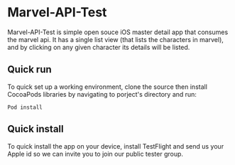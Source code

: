 # Marvel-API-Test

Marvel-API-Test is simple open souce iOS master detail app that consumes the marvel api. It has a single list view (that lists the characters in marvel), and by clicking on any given character its details will be listed.


## Quick run

To quick set up a working environment, clone the source then install CocoaPods libraries by navigating to porject's directory and run:

```
Pod install
```

## Quick install

To quick install the app on your device, install TestFlight and send us your Apple id so we can invite you to join our public tester group.
